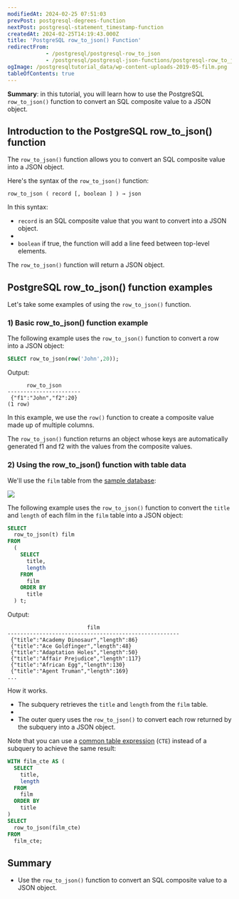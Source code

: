 ```yaml
---
modifiedAt: 2024-02-25 07:51:03
prevPost: postgresql-degrees-function
nextPost: postgresql-statement_timestamp-function
createdAt: 2024-02-25T14:19:43.000Z
title: 'PostgreSQL row_to_json() Function'
redirectFrom:
            - /postgresql/postgresql-row_to_json 
            - /postgresql/postgresql-json-functions/postgresql-row_to_json
ogImage: /postgresqltutorial_data/wp-content-uploads-2019-05-film.png
tableOfContents: true
---
```



**Summary**: in this tutorial, you will learn how to use the PostgreSQL `row_to_json()` function to convert an SQL composite value to a JSON object.

## Introduction to the PostgreSQL row_to_json() function

The `row_to_json()` function allows you to convert an SQL composite value into a JSON object.

Here's the syntax of the `row_to_json()` function:

```
row_to_json ( record [, boolean ] ) → json
```

In this syntax:

- `record` is an SQL composite value that you want to convert into a JSON object.
-
- `boolean` if true, the function will add a line feed between top-level elements.

The `row_to_json()` function will return a JSON object.

## PostgreSQL row_to_json() function examples

Let's take some examples of using the `row_to_json()` function.

### 1) Basic row_to_json() function example

The following example uses the `row_to_json()` function to convert a row into a JSON object:

```sql
SELECT row_to_json(row('John',20));
```

Output:

```
      row_to_json
-----------------------
 {"f1":"John","f2":20}
(1 row)
```

In this example, we use the `row()` function to create a composite value made up of multiple columns.

The `row_to_json()` function returns an object whose keys are automatically generated f1 and f2 with the values from the composite values.

### 2) Using the row_to_json() function with table data

We'll use the `film` table from the [sample database](/postgresql/postgresql-getting-started/postgresql-sample-database):

![](/postgresqltutorial_data/wp-content-uploads-2019-05-film.png)

The following example uses the `row_to_json()` function to convert the `title` and `length` of each film in the `film` table into a JSON object:

```sql
SELECT
  row_to_json(t) film
FROM
  (
    SELECT
      title,
      length
    FROM
      film
    ORDER BY
      title
  ) t;
```

Output:

```
                         film
------------------------------------------------------
 {"title":"Academy Dinosaur","length":86}
 {"title":"Ace Goldfinger","length":48}
 {"title":"Adaptation Holes","length":50}
 {"title":"Affair Prejudice","length":117}
 {"title":"African Egg","length":130}
 {"title":"Agent Truman","length":169}
...
```

How it works.

- The subquery retrieves the `title` and `length` from the `film` table.
-
- The outer query uses the `row_to_json()` to convert each row returned by the subquery into a JSON object.

Note that you can use a [common table expression](/postgresql/postgresql-cte) (`CTE`) instead of a subquery to achieve the same result:

```sql
WITH film_cte AS (
  SELECT
    title,
    length
  FROM
    film
  ORDER BY
    title
)
SELECT
  row_to_json(film_cte)
FROM
  film_cte;
```

## Summary

- Use the `row_to_json()` function to convert an SQL composite value to a JSON object.
